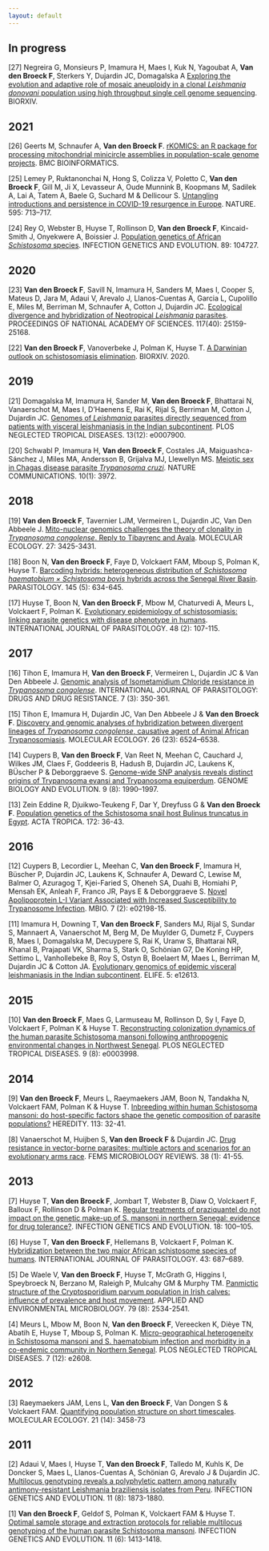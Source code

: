 ```yaml
---
layout: default
---
```


## In progress
[27] Negreira G, Monsieurs P, Imamura H, Maes I, Kuk N, Yagoubat A, **Van den Broeck F**, Sterkers Y, Dujardin JC, Domagalska A [Exploring the evolution and adaptive role of mosaic aneuploidy in a clonal *Leishmania donovani* population using high throughput single cell genome sequencing](https://doi.org/10.1101/2020.03.05.976233). BIORXIV.

## 2021
[26] Geerts M, Schnaufer A, **Van den Broeck F**. [rKOMICS: an R package for processing mitochondrial minicircle assemblies in population-scale genome projects](). BMC BIOINFORMATICS.

[25] Lemey P, Ruktanonchai N, Hong S, Colizza V, Poletto C, **Van den Broeck F**, Gill M, Ji X, Levasseur A, Oude Munnink B, Koopmans M, Sadilek A, Lai A, Tatem A, Baele G, Suchard M & Dellicour S. [Untangling introductions and persistence in COVID-19 resurgence in Europe](https://www.nature.com/articles/s41586-021-03754-2). NATURE. 595: 713–717.

[24] Rey O, Webster B, Huyse T, Rollinson D, **Van den Broeck F**, Kincaid-Smith J, Onyekwere A, Boissier J. [Population genetics of African *Schistosoma* species](https://www.sciencedirect.com/science/article/abs/pii/S1567134821000241#!). INFECTION GENETICS AND EVOLUTION. 89: 104727.

## 2020
[23] **Van den Broeck F**, Savill N, Imamura H, Sanders M, Maes I, Cooper S, Mateus D, Jara M, Adaui V, Arevalo J, Llanos-Cuentas A, Garcia L, Cupolillo E, Miles M, Berriman M, Schnaufer A, Cotton J, Dujardin JC. [Ecological divergence and hybridization of Neotropical *Leishmania* parasites](https://www.pnas.org/content/early/2020/09/18/1920136117). PROCEEDINGS OF NATIONAL ACADEMY OF SCIENCES. 117(40): 25159-25168.

[22] **Van den Broeck F**, Vanoverbeke J, Polman K, Huyse T. [A Darwinian outlook on schistosomiasis elimination](https://doi.org/10.1101/2020.10.28.358523). BIORXIV. 2020.

## 2019
[21] Domagalska M, Imamura H, Sander M, **Van den Broeck F**, Bhattarai N, Vanaerschot M, Maes I, D’Haenens E, Rai K, Rijal S, Berriman M, Cotton J, Dujardin JC. [Genomes of *Leishmania* parasites directly sequenced from patients with visceral leishmaniasis in the Indian subcontinent](https://doi.org/10.1371/journal.pntd.0007900). PLOS NEGLECTED TROPICAL DISEASES. 13(12): e0007900.

[20] Schwabl P, Imamura H, **Van den Broeck F**, Costales JA, Maiguashca-Sánchez J, Miles MA, Andersson B, Grijalva MJ, Llewellyn MS. [Meiotic sex in Chagas disease parasite *Trypanosoma cruzi*](https://10.1038/s41467-019-11771-z). NATURE COMMUNICATIONS. 10(1): 3972.

## 2018
[19] **Van den Broeck F**, Tavernier LJM, Vermeiren L, Dujardin JC, Van Den Abbeele J. [Mito-nuclear genomics challenges the theory of clonality in *Trypanosoma congolense*. Reply to Tibayrenc and Ayala](https://onlinelibrary.wiley.com/doi/full/10.1111/mec.14809). MOLECULAR ECOLOGY. 27: 3425-3431.

[18] Boon N, **Van den Broeck F**, Faye D, Volckaert FAM, Mboup S, Polman K, Huyse T. [Barcoding hybrids: heterogeneous distribution of *Schistosoma haematobium × Schistosoma bovis* hybrids across the Senegal River Basin](https://doi.org/10.1017/S0031182018000525). PARASITOLOGY. 145 (5): 634-645.

[17] Huyse T, Boon N, **Van den Broeck F**, Mbow M, Chaturvedi A, Meurs L, Volckaert F, Polman K. [Evolutionary epidemiology of schistosomiasis: linking parasite genetics with disease phenotype in humans](https://doi.org/10.1016/j.ijpara.2017.07.010). INTERNATIONAL JOURNAL OF PARASITOLOGY. 48 (2): 107-115.

## 2017
[16] Tihon E, Imamura H, **Van den Broeck F**, Vermeiren L, Dujardin JC & Van Den Abbeele J. [Genomic analysis of Isometamidium Chloride resistance in *Trypanosoma congolense*](https://doi.org/10.1016/j.ijpddr.2017.10.002). INTERNATIONAL JOURNAL OF PARASITOLOGY: DRUGS AND DRUG RESISTANCE. 7 (3): 350-361.

[15] Tihon E, Imamura H, Dujardin JC, Van Den Abbeele J & **Van den Broeck F**. [Discovery and genomic analyses of hybridization between divergent lineages of *Trypanosoma congolense*, causative agent of Animal African Trypanosomiasis](http://onlinelibrary.wiley.com/doi/10.1111/mec.14271/abstract). MOLECULAR ECOLOGY. 26 (23): 6524–6538.

[14] Cuypers B, **Van den Broeck F**, Van Reet N, Meehan C, Cauchard J, Wilkes JM, Claes F, Goddeeris B, Hadush B, Dujardin JC, Laukens K, BÜscher P & Deborggraeve S. [Genome-wide SNP analysis reveals distinct origins of Trypanosoma evansi and Trypanosoma equiperdum](https://doi.org/10.1093/gbe/evx102). GENOME BIOLOGY AND EVOLUTION. 9 (8): 1990–1997.

[13] Zein Eddine R, Djuikwo-Teukeng F, Dar Y, Dreyfuss G & **Van den Broeck F**. [Population genetics of the Schistosoma snail host Bulinus truncatus in Egypt](https://doi.org/10.1016/j.actatropica.2017.04.002). ACTA TROPICA. 172: 36-43.

## 2016
[12] Cuypers B, Lecordier L, Meehan C, **Van den Broeck F**, Imamura H, Büscher P, Dujardin JC, Laukens K, Schnaufer A, Deward C, Lewise M, Balmer O, Azuragog T, Kjei-Faried S, Oheneh SA, Duahi B, Homiahi P, Mensah EK, Anleah F, Franco JR, Pays E & Deborggraeve S. [Novel Apolipoprotein L-I Variant Associated with Increased Susceptibility to Trypanosome Infection](https://doi.org/10.1128/mBio.02198-15). MBIO. 7 (2): e02198-15.

[11] Imamura H, Downing T, **Van den Broeck F**, Sanders MJ, Rijal S, Sundar S, Mannaert A, Vanaerschot M, Berg M, De Muylder G, Dumetz F, Cuypers B, Maes I, Domagalska M, Decuypere S, Rai K, Uranw S, Bhattarai NR, Khanal B, Prajapati VK, Sharma S, Stark O, Schönian G7, De Koning HP, Settimo L, Vanhollebeke B, Roy S, Ostyn B, Boelaert M, Maes L, Berriman M, Dujardin JC & Cotton JA. [Evolutionary genomics of epidemic visceral leishmaniasis in the Indian subcontinent](https://doi.org/10.7554/eLife.12613). ELIFE. 5: e12613.

## 2015
[10]	**Van den Broeck F**, Maes G, Larmuseau M, Rollinson D, Sy I, Faye D, Volckaert F, Polman K & Huyse T. [Reconstructing colonization dynamics of the human parasite Schistosoma mansoni following anthropogenic environmental changes in Northwest Senegal](https://doi.org/10.1371/journal.pntd.0003998). PLOS NEGLECTED TROPICAL DISEASES. 9 (8): e0003998.

## 2014
[9]	**Van den Broeck F**, Meurs L, Raeymaekers JAM, Boon N, Tandakha N, Volckaert FAM, Polman K & Huyse T. [Inbreeding within human Schistosoma mansoni: do host-specific factors shape the genetic composition of parasite populations?](https://doi.org/10.1038/hdy.2014.13) HEREDITY. 113: 32-41.

[8] Vanaerschot M, Huijben S, **Van den Broeck F** & Dujardin JC. [Drug resistance in vector-borne parasites: multiple actors and scenarios for an evolutionary arms race](https://doi.org/10.1111/1574-6976.12032). FEMS MICROBIOLOGY REVIEWS. 38 (1): 41-55.

## 2013
[7] Huyse T, **Van den Broeck F**, Jombart T, Webster B, Diaw O, Volckaert F, Balloux F, Rollinson D & Polman K. [Regular treatments of praziquantel do not impact on the genetic make-up of S. mansoni in northern Senegal: evidence for drug tolerance?](https://doi.org/10.1016/j.meegid.2013.05.007). INFECTION GENETICS AND EVOLUTION. 18: 100–105.

[6] Huyse T, **Van den Broeck F**, Hellemans B, Volckaert F, Polman K. [Hybridization between the two major African schistosome species of humans](https://doi.org/10.1016/j.ijpara.2013.04.001). INTERNATIONAL JOURNAL OF PARASITOLOGY. 43: 687–689.

[5] De Waele V, **Van den Broeck F**, Huyse T, McGrath G, Higgins I, Speybroeck N, Berzano M, Raleigh P, Mulcahy GM & Murphy TM. [Panmictic structure of the Cryptosporidium parvum population in Irish calves: influence of prevalence and host movement](https://doi.org/10.1128/AEM.03613-12). APPLIED AND ENVIRONMENTAL MICROBIOLOGY. 79 (8): 2534-2541.

[4] Meurs L, Mbow M, Boon N, **Van den Broeck F**, Vereecken K, Dièye TN, Abatih E, Huyse T, Mboup S, Polman K. [Micro-geographical heterogeneity in Schistosoma mansoni and S. haematobium infection and morbidity in a co-endemic community in Northern Senegal](https://doi.org/10.1371/journal.pntd.0002608). PLOS NEGLECTED TROPICAL DISEASES. 7 (12): e2608.

## 2012
[3] Raeymaekers JAM, Lens L, **Van den Broeck F**, Van Dongen S & Volckaert FAM. [Quantifying population structure on short timescales](https://doi.org/10.1111/j.1365-294X.2012.05628.x). MOLECULAR ECOLOGY. 21 (14): 3458-73

## 2011
[2] Adaui V, Maes I, Huyse T, **Van den Broeck F**, Talledo M, Kuhls K, De Doncker S, Maes L, Llanos-Cuentas A, Schönian G, Arevalo J & Dujardin JC. [Multilocus genotyping reveals a polyphyletic pattern among naturally antimony-resistant Leishmania braziliensis isolates from Peru](10.1016/j.meegid.2011.08.008). INFECTION GENETICS AND EVOLUTION. 11 (8): 1873-1880.

[1] **Van den Broeck F**, Geldof S, Polman K, Volckaert FAM & Huyse T. [Optimal sample storage and extraction protocols for reliable multilocus genotyping of the human parasite Schistosoma mansoni](10.1016/j.meegid.2011.05.006). INFECTION GENETICS AND EVOLUTION. 11 (6): 1413-1418.
